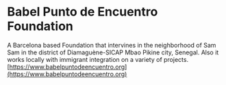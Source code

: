 # Babel Punto de Encuentro Foundation
  A Barcelona based Foundation that intervines in the neighborhood of Sam Sam in the district of Diamaguène-SICAP Mbao Pikine city, Senegal.
  Also it works locally with immigrant integration on a variety of projects.
  [https://www.babelpuntodeencuentro.org](https://www.babelpuntodeencuentro.org)
